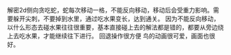 解密2d侧向贪吃蛇，蛇每次移动一格，不能反向移动，移动后会受重力影响。需要躲开尖刺，不要掉到水里，通过吃水果变长，达到通关。
因为不能反向移动，以什么形态去碰水果往往很重要，基本直接碰上去的解法都是错的，都要从旁边绕上去吃水果，才能继续往下进行。
回退操作很方便
鸟的动画很可爱，画面也很好。